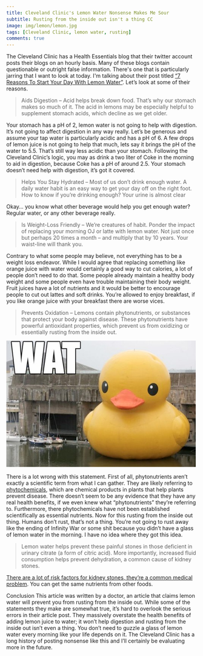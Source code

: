 ```yaml
---
title: Cleveland Clinic's Lemon Water Nonsense Makes Me Sour
subtitle: Rusting from the inside out isn't a thing CC
image: img/lemon/lemon.jpg
tags: [Cleveland Clinic, lemon water, rusting] 
comments: true
---
```


The Cleveland Clinic has a Health Essentials blog that their twitter account posts their blogs on an hourly basis. Many of these blogs contain questionable or outright false information. There's one that is particularly jarring that I want to look at today. I'm talking about their post titled [“7 Reasons To Start Your Day With Lemon Water”](https://health.clevelandclinic.org/7-reasons-to-start-your-day-with-lemon-water-infographic/). Let’s look at some of their reasons. 

> Aids Digestion – Acid helps break down food. That’s why our stomach makes so much of it. The acid in lemons may be especially helpful to supplement stomach acids, which decline as we get older.

Your stomach has a pH of 2, lemon water is not going to help with digestion. It’s not going to affect digestion in any way really. Let’s be generous and assume your tap water is particularly acidic and has a pH of 6. A few drops of lemon juice is not going to help that much, lets say it brings the pH of the water to 5.5. That’s still way less acidic than your stomach. Following the Cleveland Clinic’s logic, you may as drink a two liter of Coke in the morning to aid in digestion, because Coke has a pH of around 2.5. Your stomach doesn’t need help with digestion, it’s got it covered. 

> Helps You Stay Hydrated – Most of us don’t drink enough water. A daily water habit is an easy way to get your day off on the right foot. How to know if you’re drinking enough? Your urine is almost clear

Okay… you know what other beverage would help you get enough water? Regular water, or any other beverage really. 

> Is Weight-Loss Friendly – We’re creatures of habit. Ponder the impact of replacing your morning OJ or latte with lemon water. Not just once but perhaps 20 times a month – and multiply that by 10 years. Your waist-line will thank you. 

Contrary to what some people may believe, not everything has to be a weight loss endeavor. While I would agree that replacing something like orange juice with water would certainly a good way to cut calories, a lot of people don’t need to do that. Some people already maintain a healthy body weight and some people even have trouble maintaining their body weight. Fruit juices have a lot of nutrients and it would be better to encourage people to cut out lattes and soft drinks. You’re allowed to enjoy breakfast, if you like orange juice with your breakfast there are worse vices. 
> Prevents Oxidation – Lemons contain phytonutrients, or substances that protect your body against disease. These phytonutrients have powerful antioxidant properties, which prevent us from oxidizing or essentially rusting from the inside out. 

![WAT](../img/lemon/wat.jpg)

 There is a lot wrong with this statement. First of all, phytonutrients aren’t exactly a scientific term from what I can gather. They are likely referring to [phytochemicals](https://en.wikipedia.org/wiki/Phytochemical
), which are chemical products in plants that help plants prevent disease. There doesn’t seem to be any evidence that they have any real health benefits, if we even knew what “phytonutrients” they’re referring to. Furthermore, there phytochemicals have not been established scientifically as essential nutrients.
Now for this rusting from the inside out thing. Humans don’t rust, that’s not a thing. You’re not going to rust away like the ending of Infinity War or some shit because you didn’t have a glass of lemon water in the morning. I have no idea where they got this idea. 

> Lemon water helps prevent these painful stones in those deficient in urinary citrate (a form of citric acid). More importantly, increased fluid consumption helps prevent dehydration, a common cause of kidney stones. 

[There are a lot of risk factors for kidney stones, they’re a common medical problem](https://www.urologyhealth.org/urologic-conditions/kidney-stones
). You can get the same nutrients from other foods. 

Conclusion
This article was written by a doctor, an article that claims lemon water will prevent you from rusting from the inside out. While some of the statements they make are somewhat true, it’s hard to overlook the serious errors in their article post. They massively overstate the health benefits of adding lemon juice to water; it won’t help digestion and rusting from the inside out isn’t even a thing.  You don’t need to guzzle a glass of lemon water every morning like your life depends on it. The Cleveland Clinic has a long history of posting nonsense like this and I’ll certainly be evaluating more in the future. 
